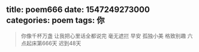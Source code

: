 title: poem666
date: 1547249273000
categories: poem
tags: 你
---
> 你像千杯万盏
让我把心里话全都说完
毫无遮拦
早安
孤独小美
格致别趣
六点起床第666天 迟到48天